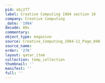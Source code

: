 ```yaml
---
pid: obj277
label: Creative Computing 1984 section 10
company: Creative Computing
_date: '1984'
decade: 80s
commentary: 
object_type: magazine
source: Creative_Computing_1984-11_Page_048
source_name: 
order: '276'
layout: qatar_item
collection: temp_collection
thumbnail: ''
manifest: ''
full: ''
---
```

